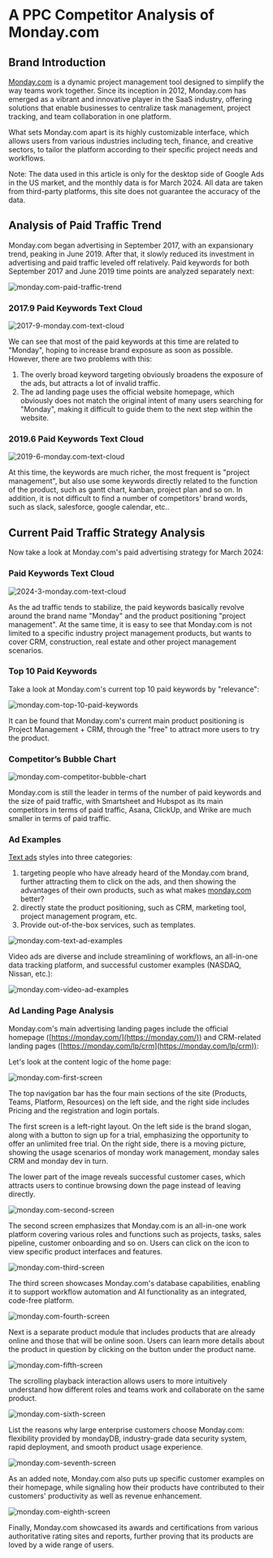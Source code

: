 # A PPC Competitor Analysis of Monday.com






## Brand Introduction

[Monday.com](https://www.monday.com/) is a dynamic project management tool designed to simplify the way teams work together. Since its inception in 2012, Monday.com has emerged as a vibrant and innovative player in the SaaS industry, offering solutions that enable businesses to centralize task management, project tracking, and team collaboration in one platform. 

What sets Monday.com apart is its highly customizable interface, which allows users from various industries including tech, finance, and creative sectors, to tailor the platform according to their specific project needs and workflows. 

Note: The data used in this article is only for the desktop side of Google Ads in the US market, and the monthly data is for March 2024. All data are taken from third-party platforms, this site does not guarantee the accuracy of the data.

## Analysis of Paid Traffic Trend

Monday.com began advertising in September 2017, with an expansionary trend, peaking in June 2019. After that, it slowly reduced its investment in advertising and paid traffic leveled off relatively. Paid keywords for both September 2017 and June 2019 time points are analyzed separately next:

![monday.com-paid-traffic-trend](monday.com-paid-traffic-trend.png)

### 2017.9 Paid Keywords Text Cloud

![2017-9-monday.com-text-cloud](2017-9-monday.com-text-cloud.png)

We can see that most of the paid keywords at this time are related to "Monday", hoping to increase brand exposure as soon as possible. However, there are two problems with this:

1. The overly broad keyword targeting obviously broadens the exposure of the ads, but attracts a lot of invalid traffic.
2. The ad landing page uses the official website homepage, which obviously does not match the original intent of many users searching for "Monday", making it difficult to guide them to the next step within the website.

### 2019.6 Paid Keywords Text Cloud

![2019-6-monday.com-text-cloud](2019-6-monday.com-text-cloud.png)

At this time, the keywords are much richer, the most frequent is "project management", but also use some keywords directly related to the function of the product, such as gantt chart, kanban, project plan and so on. In addition, it is not difficult to find a number of competitors' brand words, such as slack, salesforce, google calendar, etc..

## **Current Paid Traffic Strategy Analysis**

Now take a look at Monday.com's paid advertising strategy for March 2024:

### Paid Keywords Text Cloud

![2024-3-monday.com-text-cloud](2024-3-monday.com-text-cloud.png)

As the ad traffic tends to stabilize, the paid keywords basically revolve around the brand name "Monday" and the product positioning "project management". At the same time, it is easy to see that Monday.com is not limited to a specific industry project management products, but wants to cover CRM, construction, real estate and other project management scenarios.

### Top 10 Paid Keywords

Take a look at Monday.com's current top 10 paid keywords by "relevance":

![monday.com-top-10-paid-keywords](monday.com-top-10-paid-keywords.png)

It can be found that Monday.com's current main product positioning is Project Management + CRM, through the "free" to attract more users to try the product.

### Competitor’s Bubble Chart

![monday.com-competitor-bubble-chart](monday.com-competitor-bubble-chart.png)

Monday.com is still the leader in terms of the number of paid keywords and the size of paid traffic, with Smartsheet and Hubspot as its main competitors in terms of paid traffic, Asana, ClickUp, and Wrike are much smaller in terms of paid traffic.

### Ad Examples

[Text ads](https://adstransparency.google.com/advertiser/AR15972262369074085889?origin=ata&region=US&start-date=2024-03-01&end-date=2024-03-30&format=TEXT) styles into three categories:

1. targeting people who have already heard of the Monday.com brand, further attracting them to click on the ads, and then showing the advantages of their own products, such as what makes [monday.com](http://monday.com) better?
2. directly state the product positioning, such as CRM, marketing tool, project management program, etc.
3. Provide out-of-the-box services, such as templates.

![monday.com-text-ad-examples](monday.com-text-ad-examples.png)

Video ads are diverse and include streamlining of workflows, an all-in-one data tracking platform, and successful customer examples (NASDAQ, Nissan, etc.):

![monday.com-video-ad-examples](monday.com-video-ad-examples.png)

### Ad Landing Page Analysis

Monday.com's main advertising landing pages include the official homepage ([https://monday.com/](https://monday.com/)) and CRM-related landing pages ([https://monday.com/lp/crm](https://monday.com/lp/crm)):

Let's look at the content logic of the home page:

![monday.com-first-screen](monday.com-first-screen.png)

The top navigation bar has the four main sections of the site (Products, Teams, Platform, Resources) on the left side, and the right side includes Pricing and the registration and login portals.

The first screen is a left-right layout. On the left side is the brand slogan, along with a button to sign up for a trial, emphasizing the opportunity to offer an unlimited free trial. On the right side, there is a moving picture, showing the usage scenarios of monday work management, monday sales CRM and monday dev in turn.

The lower part of the image reveals successful customer cases, which attracts users to continue browsing down the page instead of leaving directly.

![monday.com-second-screen](monday.com-second-screen.png)

The second screen emphasizes that Monday.com is an all-in-one work platform covering various roles and functions such as projects, tasks, sales pipeline, customer onboarding and so on. Users can click on the icon to view specific product interfaces and features.

![monday.com-third-screen](monday.com-third-screen.png)

The third screen showcases Monday.com's database capabilities, enabling it to support workflow automation and AI functionality as an integrated, code-free platform.

![monday.com-fourth-screen](monday.com-fourth-screen.png)

Next is a separate product module that includes products that are already online and those that will be online soon. Users can learn more details about the product in question by clicking on the button under the product name.

![monday.com-fifth-screen](monday.com-fifth-screen.png)

The scrolling playback interaction allows users to more intuitively understand how different roles and teams work and collaborate on the same product.

![monday.com-sixth-screen](monday.com-sixth-screen.png)

List the reasons why large enterprise customers choose Monday.com: flexibility provided by mondayDB, industry-grade data security system, rapid deployment, and smooth product usage experience.

![monday.com-seventh-screen](monday.com-seventh-screen.png)

As an added note, Monday.com also puts up specific customer examples on their homepage, while signaling how their products have contributed to their customers' productivity as well as revenue enhancement.

![monday.com-eighth-screen](monday.com-eighth-screen.png)

Finally, Monday.com showcased its awards and certifications from various authoritative rating sites and reports, further proving that its products are loved by a wide range of users.
